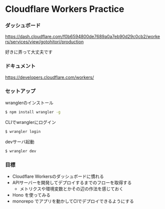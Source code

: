 # Cloudflare Workers Practice

### ダッシュボード

https://dash.cloudflare.com/f0b6594800de7689a0a7eb90d29c0cb2/workers/services/view/gotohitori/production

好きに弄って大丈夫です



### ドキュメント

https://developers.cloudflare.com/workers/


### セットアップ

wranglerのインストール

```bash
$ npm install wrangler -g
```

CLIでwranglerにログイン

```bash
$ wrangler login
```

devサーバ起動

```bash
$ wrangler dev
```

### 目標

- Cloudflare Workersのダッシュボードに慣れる
- APIサーバーを開発してデプロイするまでのフローを取得する
  - メトリクスや環境変数とかその辺の作法を感じておく
- Hono を使ってみる
- monorepo でアプリを動かしてCIでデプロイできるようにする
